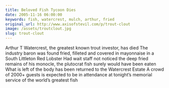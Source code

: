 ```yaml
---
title: Beloved Fish Tycoon Dies
date: 2005-11-16 06:00:00
keywords: fish, watercrest, mulch, arthur, fried
original_url: http://www.axisofstevil.com/p/trout-clout
image: /assets/troutclout.jpg
slug: trout-clout
---
```


Arthur T Watercrest, the greatest known trout investor, has died The industry baron was found fried, filleted and covered in mayonnaise in a South Littleton Red Lobster Had wait staff not noticed the deep fried remains of his monocle, the plutocrat fish surely would have been eaten What is left of the body has been returned to the Watercrest Estate A crowd of 2000+ guests is expected to be in attendance at tonight’s memorial service of the world’s greatest fish

